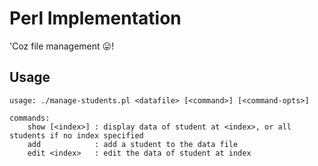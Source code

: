 Perl Implementation
==================

'Coz file management :stuck_out_tongue:!

Usage
------

```
usage: ./manage-students.pl <datafile> [<command>] [<command-opts>]

commands:
    show [<index>] : display data of student at <index>, or all students if no index specified
    add            : add a student to the data file
    edit <index>   : edit the data of student at index
```
